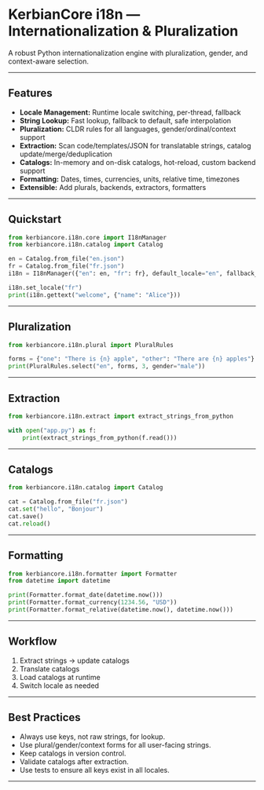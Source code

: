# KerbianCore i18n — Internationalization & Pluralization

A robust Python internationalization engine with pluralization, gender, and context-aware selection.

---

## Features

- **Locale Management:** Runtime locale switching, per-thread, fallback
- **String Lookup:** Fast lookup, fallback to default, safe interpolation
- **Pluralization:** CLDR rules for all languages, gender/ordinal/context support
- **Extraction:** Scan code/templates/JSON for translatable strings, catalog update/merge/deduplication
- **Catalogs:** In-memory and on-disk catalogs, hot-reload, custom backend support
- **Formatting:** Dates, times, currencies, units, relative time, timezones
- **Extensible:** Add plurals, backends, extractors, formatters

---

## Quickstart

```python
from kerbiancore.i18n.core import I18nManager
from kerbiancore.i18n.catalog import Catalog

en = Catalog.from_file("en.json")
fr = Catalog.from_file("fr.json")
i18n = I18nManager({"en": en, "fr": fr}, default_locale="en", fallback_locales=["en"])

i18n.set_locale("fr")
print(i18n.gettext("welcome", {"name": "Alice"}))
```

---

## Pluralization

```python
from kerbiancore.i18n.plural import PluralRules

forms = {"one": "There is {n} apple", "other": "There are {n} apples"}
print(PluralRules.select("en", forms, 3, gender="male"))
```

---

## Extraction

```python
from kerbiancore.i18n.extract import extract_strings_from_python

with open("app.py") as f:
    print(extract_strings_from_python(f.read()))
```

---

## Catalogs

```python
from kerbiancore.i18n.catalog import Catalog

cat = Catalog.from_file("fr.json")
cat.set("hello", "Bonjour")
cat.save()
cat.reload()
```

---

## Formatting

```python
from kerbiancore.i18n.formatter import Formatter
from datetime import datetime

print(Formatter.format_date(datetime.now()))
print(Formatter.format_currency(1234.56, "USD"))
print(Formatter.format_relative(datetime.now(), datetime.now()))
```

---

## Workflow

1. Extract strings → update catalogs
2. Translate catalogs
3. Load catalogs at runtime
4. Switch locale as needed

---

## Best Practices

- Always use keys, not raw strings, for lookup.
- Use plural/gender/context forms for all user-facing strings.
- Keep catalogs in version control.
- Validate catalogs after extraction.
- Use tests to ensure all keys exist in all locales.

---
